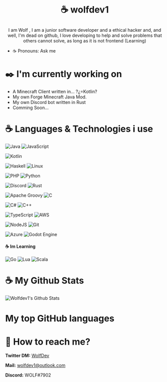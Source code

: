
<h1 align="center">

  ☕ wolfdev1

</h1> 


<p align="center">
I am Wolf , I am a junior software developer and a ethical hacker and, and well, I'm dead on github, I love developing to help and solve problems that others cannot solve, as long as it is not frontend (Learning)


- ☕ Pronouns: Ask me

# ✒️ I'm currently working on

- A Minecraft Client written in... ?¿=Kotlin?
- My own Forge Minecraft Java Mod. 
- My own Discord bot written in Rust
- Comming Soon...

# ☕ Languages & Technologies i use

 </p> 
  
<p align="center">
  
  
![Java](https://img.shields.io/badge/java-%23ED8B00.svg?style=for-the-badge&logo=java&logoColor=white)
![JavaScript](https://img.shields.io/badge/javascript-%23323330.svg?style=for-the-badge&logo=javascript&logoColor=%23F7Dlive)


![Kotlin](https://img.shields.io/badge/kotlin-%230095D5.svg?style=for-the-badge&logo=kotlin&logoColor=white)


![Haskell](https://img.shields.io/badge/Haskell-5e5086?style=for-the-badge&logo=haskell&logoColor=white)
![Linux](https://img.shields.io/badge/Linux-FCC624?style=for-the-badge&logo=linux&logoColor=black)

![PHP](https://img.shields.io/badge/php-%23777BB4.svg?style=for-the-badge&logo=php&logoColor=white)
![Python](https://img.shields.io/badge/python-3670A0?style=for-the-badge&logo=python&logoColor=ffdd54)


![Discord](https://img.shields.io/badge/Discord_API-5865F2?style=for-the-badge&logo=discord&logoColor=white)
![Rust](https://img.shields.io/badge/rust-%23000000.svg?style=for-the-badge&logo=rust&logoColor=white)


![Apache Groovy](https://img.shields.io/badge/Apache%20Groovy-4298B8.svg?style=for-the-badge&logo=Apache+Groovy&logoColor=white)
![C](https://img.shields.io/badge/c-%2300599C.svg?style=for-the-badge&logo=c&logoColor=white)


![C#](https://img.shields.io/badge/c%23-%23239120.svg?style=for-the-badge&logo=c-sharp&logoColor=white)
![C++](https://img.shields.io/badge/c++-%2300599C.svg?style=for-the-badge&logo=c%2B%2B&logoColor=white)


![TypeScript](https://img.shields.io/badge/typescript-%23007ACC.svg?style=for-the-badge&logo=typescript&logoColor=white)
![AWS](https://img.shields.io/badge/AWS-%23FF9900.svg?style=for-the-badge&logo=amazon-aws&logoColor=white)


![NodeJS](https://img.shields.io/badge/node.js-6DA55F?style=for-the-badge&logo=node.js&logoColor=white)
![Git](https://img.shields.io/badge/git-%23F05033.svg?style=for-the-badge&logo=git&logoColor=white)


![Azure](https://img.shields.io/badge/azure-%230072C6.svg?style=for-the-badge&logo=microsoftazure&logoColor=white)
![Godot Engine](https://img.shields.io/badge/GODOT-%23FFFFFF.svg?style=for-the-badge&logo=godot-engine) 

  
</p>  
  
#### ☕ Im Learning

![Go](https://img.shields.io/badge/go-%2300ADD8.svg?style=for-the-badge&logo=go&logoColor=white)
![Lua](https://img.shields.io/badge/lua-%232C2D72.svg?style=for-the-badge&logo=lua&logoColor=white)
![Scala](https://img.shields.io/badge/scala-%23DC322F.svg?style=for-the-badge&logo=scala&logoColor=white)

# ☕ My Github Stats
![Wolfdev1's Github Stats](https://github-readme-stats.vercel.app/api?username=wolfdev1&count_private=true&show_icons=true&theme=radical)

# My top GitHub languages 

# 👀 How to reach me?

**Twitter DM:** [WolfDev](https://twitter.com/wolfdevmc)

**Mail:** wolfdev1@outlook.com 

**Discord:** WOLF#7902





